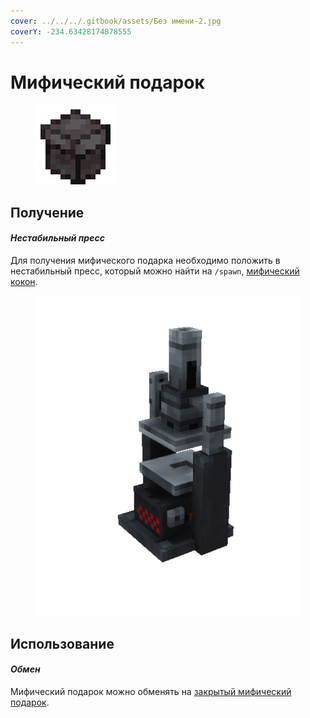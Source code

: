 ```yaml
---
cover: ../../../.gitbook/assets/Без имени-2.jpg
coverY: -234.63428174878555
---
```


# Мифический подарок

<figure><img src="../../../.gitbook/assets/gift_mythical_128.png" alt=""><figcaption></figcaption></figure>

## Получение

#### _Нестабильный пресс_

Для получения мифического подарка необходимо положить в нестабильный пресс, который можно найти на `/spawn`, [мифический кокон](../../materialy/chrysalis\_mythical.md).

<figure><img src="../../../.gitbook/assets/item_press.gif" alt=""><figcaption></figcaption></figure>

## Использование

#### _Обмен_

Мифический подарок можно обменять на [закрытый мифический подарок](gift\_mythical\_advance.md).
